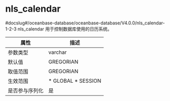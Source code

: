nls_calendar 
=================================
#docslug#/oceanbase-database/oceanbase-database/V4.0.0/nls_calendar-1-2-3
nls_calendar 用于控制数据库使用的日历系统。


| **属性**  |                                                   **描述**                                                   |
|---------|------------------------------------------------------------------------------------------------------------|
| 参数类型    | varchar                                                                                                    |
| 默认值     | GREGORIAN                                                                                                  |
| 取值范围    | GREGORIAN                                                                                                  |
| 生效范围    | * GLOBAL   * SESSION    |
| 是否参与序列化 | 是                                                                                                          |



